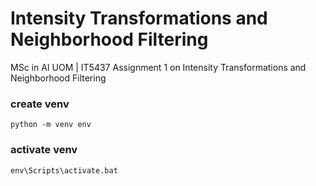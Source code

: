 # Intensity Transformations and Neighborhood Filtering
MSc in AI UOM | IT5437 Assignment 1 on Intensity Transformations and Neighborhood  Filtering

### create venv
```
python -m venv env
```

### activate venv
```
env\Scripts\activate.bat
```
